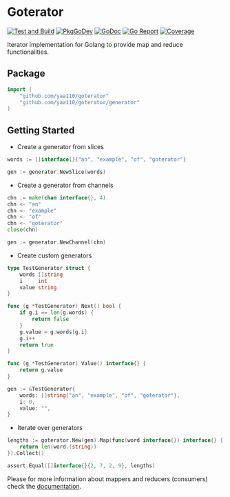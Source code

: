 # Goterator

[![Test and Build](https://github.com/yaa110/goterator/workflows/Test%20and%20Build/badge.svg)](https://github.com/yaa110/goterator/actions?query=workflow%3A"Test+and+Build") [![PkgGoDev](https://pkg.go.dev/badge/github.com/yaa110/goterator)](https://pkg.go.dev/github.com/yaa110/goterator) [![GoDoc](https://img.shields.io/badge/godoc-goterator-blue)](https://godoc.org/github.com/yaa110/goterator) [![Go Report](https://goreportcard.com/badge/github.com/yaa110/goterator)](https://goreportcard.com/report/github.com/yaa110/goterator) [![Coverage](https://gocover.io/_badge/github.com/yaa110/goterator)](https://gocover.io/github.com/yaa110/goterator)

Iterator implementation for Golang to provide map and reduce functionalities.

## Package

```go
import (
    "github.com/yaa110/goterator"
    "github.com/yaa110/goterator/generator"
)
```

## Getting Started

- Create a generator from slices

```go
words := []interface{}{"an", "example", "of", "goterator"}

gen := generator.NewSlice(words)
```

- Create a generator from channels

```go
chn := make(chan interface{}, 4)
chn <- "an"
chn <- "example"
chn <- "of"
chn <- "goterator"
close(chn)

gen := generator.NewChannel(chn)
```

- Create custom generators

```go
type TestGenerator struct {
    words []string
    i     int
    value string
}

func (g *TestGenerator) Next() bool {
    if g.i == len(g.words) {
        return false
    }
    g.value = g.words[g.i]
    g.i++
    return true
}

func (g *TestGenerator) Value() interface{} {
    return g.value
}

gen := &TestGenerator{
    words: []string{"an", "example", "of", "goterator"},
    i: 0,
    value: "",
}
```

- Iterate over generators

```go
lengths := goterator.New(gen).Map(func(word interface{}) interface{} {
    return len(word.(string))
}).Collect()

assert.Equal([]interface{}{2, 7, 2, 9}, lengths)
```

Please for more information about mappers and reducers (consumers) check the [documentation](https://godoc.org/github.com/yaa110/goterator).
